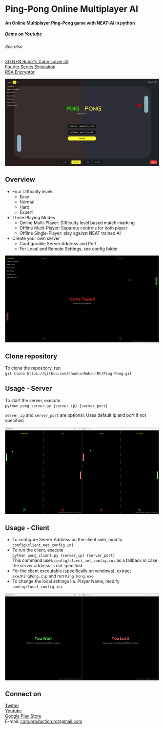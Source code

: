 # Ping-Pong Online Multiplayer AI

#### An Online Multiplayer Ping-Pong game with NEAT-AI in python

##### [Demo on Youtube](https://youtu.be/KYO4i3YMgJk)
###### See also 
[3D N*N Rubik's Cube solver-AI](https://github.com/ChauhanRohan-RC/Cube.git)  
[Fourier Series Simulation](https://github.com/ChauhanRohan-RC/Fourier-Series.git)  
[RSA Encryptor](https://github.com/ChauhanRohan-RC/RSA-Encryptor.git)

![Home Screen](graphics/home_screen.png?raw=true)

## Overview
* Four Difficulty levels 
  * Easy
  * Normal 
  * Hard
  * Expert
* Three Playing Modes 
  * Online Multi-Player: Difficulty level based match-marking
  * Offline Multi-Player: Separate controls for both player
  * Offline Single-Player: play against NEAT trained AI
* Create your own server
  * Configurable Server Address and Port 
  * For Local and Remote Settings, see config folder

![Paused](graphics/offline_singleplayer_paused.png?raw=true)

## Clone repository
To clone the repository, run  
`git clone https://github.com/ChauhanRohan-RC/Ping-Pong.git`

## Usage - Server

To start the server, execute  
`python pong_server.py {server_ip} {server_port}`  
  
`server_ip` and `server_port` are optional. Uses default ip and port if not specified

![Online Multiplayer](graphics/online_multiplayer.png?raw=true)

## Usage - Client

* To configure Server Address on the client side, modify  
`config/client_net_config.ini`
* To run the client, execute  
`python pong_client.py {server_ip} {server_port}`  
This command uses `config/client_net_config.ini` as a fallback in case the server address is not specified
* For the client executable (specifically on windows), extract `exe/PingPong.zip` and run `Ping Pong.exe`
* To change the local settings i.e. Player Name, modify `config/local_config.ini`

![Online Multiplayer Result](graphics/online_multiplayer_result.png?raw=true)

## Connect on
[Twitter](https://twitter.com/0rc_studio)  
[Youtube](https://www.youtube.com/channel/UCmyvutGWtyBRva_jrZfyORA)  
[Google Play Store](https://play.google.com/store/apps/dev?id=7315303590538030232)  
E-mail: com.production.rc@gmail.com
